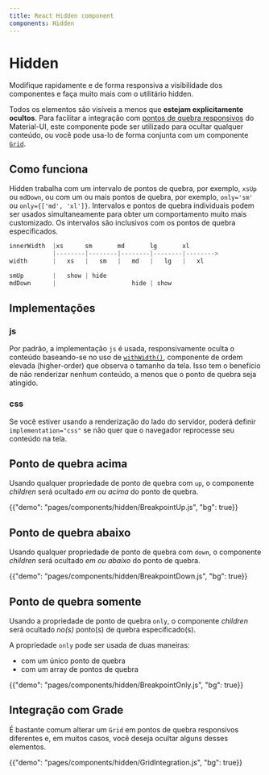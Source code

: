 ```yaml
---
title: React Hidden component
components: Hidden
---
```


# Hidden

<p class="description">Modifique rapidamente e de forma responsiva a visibilidade dos componentes e faça muito mais com o utilitário hidden.</p>

Todos os elementos são visíveis a menos que **estejam explicitamente ocultos**. Para facilitar a integração com [pontos de quebra responsivos](/customization/breakpoints/) do Material-UI, este componente pode ser utilizado para ocultar qualquer conteúdo, ou você pode usa-lo de forma conjunta com um componente [`Grid`](/components/grid/).

## Como funciona

Hidden trabalha com um intervalo de pontos de quebra, por exemplo, `xsUp` ou `mdDown`, ou com um ou mais pontos de quebra, por exemplo, `only='sm'` ou `only={['md', 'xl']}`. Intervalos e pontos de quebra individuais podem ser usados simultaneamente para obter um comportamento muito mais customizado. Os intervalos são inclusivos com os pontos de quebra especificados.

```js
innerWidth  |xs      sm       md       lg       xl
            |--------|--------|--------|--------|-------->
width       |   xs   |   sm   |   md   |   lg   |   xl

smUp        |   show | hide
mdDown      |                     hide | show

```

## Implementações

### js

Por padrão, a implementação `js` é usada, responsivamente oculta o conteúdo baseando-se no uso de [`withWidth()`](/customization/breakpoints/#withwidth), componente de ordem elevada (higher-order) que observa o tamanho da tela. Isso tem o benefício de não renderizar nenhum conteúdo, a menos que o ponto de quebra seja atingido.

### css

Se você estiver usando a renderização do lado do servidor, poderá definir `implementation="css"` se não quer que o navegador reprocesse seu conteúdo na tela.

## Ponto de quebra acima

Usando qualquer propriedade de ponto de quebra com `up`, o componente *children* será ocultado *em ou acima* do ponto de quebra.

{{"demo": "pages/components/hidden/BreakpointUp.js", "bg": true}}

## Ponto de quebra abaixo

Usando qualquer propriedade de ponto de quebra com `down`, o componente *children* será ocultado *em ou abaixo* do ponto de quebra.

{{"demo": "pages/components/hidden/BreakpointDown.js", "bg": true}}

## Ponto de quebra somente

Usando a propriedade de ponto de quebra `only`, o componente *children* será ocultado *no(s)* ponto(s) de quebra especificado(s).

A propriedade `only` pode ser usada de duas maneiras:

- com um único ponto de quebra
- com um array de pontos de quebra

{{"demo": "pages/components/hidden/BreakpointOnly.js", "bg": true}}

## Integração com Grade

É bastante comum alterar um `Grid` em pontos de quebra responsivos diferentes e, em muitos casos, você deseja ocultar alguns desses elementos.

{{"demo": "pages/components/hidden/GridIntegration.js", "bg": true}}